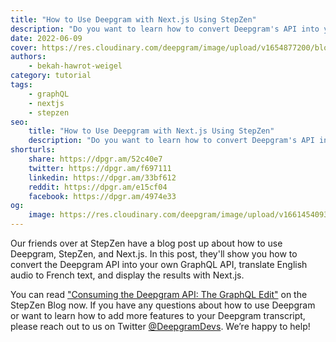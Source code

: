 ```yaml
---
title: "How to Use Deepgram with Next.js Using StepZen"
description: "Do you want to learn how to convert Deepgram's API into your own GraphQL API? This post is for you!"
date: 2022-06-09
cover: https://res.cloudinary.com/deepgram/image/upload/v1654877200/blog/2022/06/deepgram-stepzen-collaboration/stepzen-cover.png
authors:
    - bekah-hawrot-weigel
category: tutorial
tags:
    - graphQL
    - nextjs
    - stepzen
seo:
    title: "How to Use Deepgram with Next.js Using StepZen"
    description: "Do you want to learn how to convert Deepgram's API into your own GraphQL API? This post is for you!"
shorturls:
    share: https://dpgr.am/52c40e7
    twitter: https://dpgr.am/f697111
    linkedin: https://dpgr.am/33bf612
    reddit: https://dpgr.am/e15cf04
    facebook: https://dpgr.am/4974e33
og:
    image: https://res.cloudinary.com/deepgram/image/upload/v1661454093/blog/deepgram-stepzen-collaboration/ograph.png
---
```


Our friends over at StepZen have a blog post up about how to use Deepgram, StepZen, and Next.js. In this post, they'll show you how to convert the Deepgram API into your own GraphQL API, translate English audio to French text, and display the results with Next.js.

You can read ["Consuming the Deepgram API: The GraphQL Edit"](https://stepzen.com/blog/consuming-the-deepgram-api-the-graphql-edit) on the StepZen Blog now. If you have any questions about how to use Deepgram or want to learn how to add more features to your Deepgram transcript, please reach out to us on Twitter [@DeepgramDevs](https://twitter.com/DeepgramDevs). We’re happy to help!

        